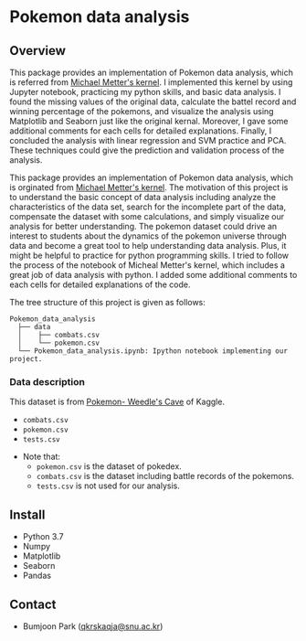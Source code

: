 # Pokemon data analysis

## Overview

This package provides an implementation of Pokemon data analysis, which is referred from [Michael Metter's kernel](https://www.kaggle.com/mmetter/pokemon-data-analysis-tutorial/notebook). 
I implemented this kernel by using Jupyter notebook, practicing my python skills, and basic data analysis. I found the missing values of the original data, calculate the battel record and winning percentage of the pokemons, and visualize the analysis using Matplotlib and Seaborn just like the original kernal. Moreover, I gave some additional comments for each cells for detailed explanations. 
Finally, I concluded the analysis with linear regression and SVM practice and PCA. 
These techniques could give the prediction and validation process of the analysis. 

This package provides an implementation of Pokemon data analysis, which is orginated from [Michael Metter's kernel](https://www.kaggle.com/mmetter/pokemon-data-analysis-tutorial/notebook). 
The motivation of this project is to understand the basic concept of data analysis including analyze the characteristics of the data set, search for the incomplete part of the data, compensate the dataset with some calculations, and simply visualize our analysis for better understanding. The pokemon dataset could drive an interest to students about the dynamics of the pokemon universe through data and become a great tool to help understanding data analysis. Plus, it might be helpful to practice for python programming skills. 
I tried to follow the process of the notebook of Micheal Metter's kernel, which includes a great job of data analysis with python. I added some additional comments to each cells for detailed explanations of the code.  

The tree structure of this project is given as follows:

``` Unicode
Pokemon_data_analysis
  ├── data
  │    ├── combats.csv
  │    └── pokemon.csv
  └── Pokemon_data_analysis.ipynb: Ipython notebook implementing our project. 
```

### Data description
This dataset is from [Pokemon- Weedle's Cave](https://www.kaggle.com/terminus7/pokemon-challenge) of Kaggle.
- `combats.csv`
- `pokemon.csv`
- `tests.csv`
* Note that: 
    * `pokemon.csv` is the dataset of pokedex.  
    * `combats.csv` is the dataset including battle records of the pokemons.  
    * `tests.csv` is not used for our analysis.

## Install
* Python 3.7
* Numpy
* Matplotlib
* Seaborn
* Pandas

## Contact

- Bumjoon Park (qkrskaqja@snu.ac.kr)

